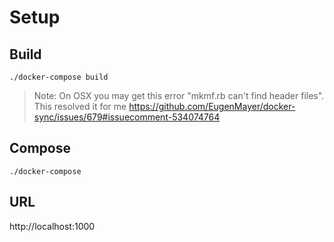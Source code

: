 
# Setup

## Build

    ./docker-compose build

> Note: On OSX you may get this error "mkmf.rb can't find header files". This resolved it for me https://github.com/EugenMayer/docker-sync/issues/679#issuecomment-534074764


## Compose

    ./docker-compose


## URL
http://localhost:1000